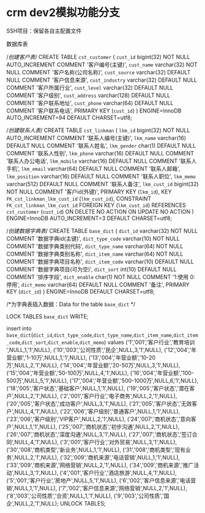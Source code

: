 # crm dev2模拟功能分支
SSH项目：保留各自主配置文件


数据库表

/*创建客户表*/
CREATE TABLE `cst_customer` (
  `cust_id` bigint(32) NOT NULL AUTO_INCREMENT COMMENT '客户编号(主键)',
  `cust_name` varchar(32) NOT NULL COMMENT '客户名称(公司名称)',
  `cust_source` varchar(32) DEFAULT NULL COMMENT '客户信息来源',
  `cust_industry` varchar(32) DEFAULT NULL COMMENT '客户所属行业',
  `cust_level` varchar(32) DEFAULT NULL COMMENT '客户级别',
  `cust_address` varchar(128) DEFAULT NULL COMMENT '客户联系地址',
  `cust_phone` varchar(64) DEFAULT NULL COMMENT '客户联系电话',
  PRIMARY KEY (`cust_id`)
) ENGINE=InnoDB AUTO_INCREMENT=94 DEFAULT CHARSET=utf8;

/*创建联系人表*/
CREATE TABLE `cst_linkman` (
  `lkm_id` bigint(32) NOT NULL AUTO_INCREMENT COMMENT '联系人编号(主键)',
  `lkm_name` varchar(16) DEFAULT NULL COMMENT '联系人姓名',
  `lkm_gender` char(1) DEFAULT NULL COMMENT '联系人性别',
  `lkm_phone` varchar(16) DEFAULT NULL COMMENT '联系人办公电话',
  `lkm_mobile` varchar(16) DEFAULT NULL COMMENT '联系人手机',
  `lkm_email` varchar(64) DEFAULT NULL COMMENT '联系人邮箱',
  `lkm_position` varchar(16) DEFAULT NULL COMMENT '联系人职位',
  `lkm_memo` varchar(512) DEFAULT NULL COMMENT '联系人备注',
  `lkm_cust_id` bigint(32) NOT NULL COMMENT '客户id(外键)',
  PRIMARY KEY (`lkm_id`),
  KEY `FK_cst_linkman_lkm_cust_id` (`lkm_cust_id`),
  CONSTRAINT `FK_cst_linkman_lkm_cust_id` FOREIGN KEY (`lkm_cust_id`) REFERENCES `cst_customer` (`cust_id`) ON DELETE NO ACTION ON UPDATE NO ACTION
) ENGINE=InnoDB AUTO_INCREMENT=3 DEFAULT CHARSET=utf8;


/*创建数据字典表*/
CREATE TABLE `base_dict` (
  `dict_id` varchar(32) NOT NULL COMMENT '数据字典id(主键)',
  `dict_type_code` varchar(10) NOT NULL COMMENT '数据字典类别代码',
  `dict_type_name` varchar(64) NOT NULL COMMENT '数据字典类别名称',
  `dict_item_name` varchar(64) NOT NULL COMMENT '数据字典项目名称',
  `dict_item_code` varchar(10) DEFAULT NULL COMMENT '数据字典项目(可为空)',
  `dict_sort` int(10) DEFAULT NULL COMMENT '排序字段',
  `dict_enable` char(1) NOT NULL COMMENT '1:使用 0:停用',
  `dict_memo` varchar(64) DEFAULT NULL COMMENT '备注',
  PRIMARY KEY (`dict_id`)
) ENGINE=InnoDB DEFAULT CHARSET=utf8;

/*为字典表插入数据：Data for the table `base_dict` */

LOCK TABLES `base_dict` WRITE;

insert  into `base_dict`(`dict_id`,`dict_type_code`,`dict_type_name`,`dict_item_name`,`dict_item_code`,`dict_sort`,`dict_enable`,`dict_memo`) 
values ('1','001','客户行业','教育培训 ',NULL,1,'1',NULL),
('10','003','公司性质','民企',NULL,3,'1',NULL),
('12','004','年营业额','1-10万',NULL,1,'1',NULL),
('13','004','年营业额','10-20万',NULL,2,'1',NULL),
('14','004','年营业额','20-50万',NULL,3,'1',NULL),
('15','004','年营业额','50-100万',NULL,4,'1',NULL),
('16','004','年营业额','100-500万',NULL,5,'1',NULL),
('17','004','年营业额','500-1000万',NULL,6,'1',NULL),
('18','005','客户状态','基础客户',NULL,1,'1',NULL),
('19','005','客户状态','潜在客户',NULL,2,'1',NULL),
('2','001','客户行业','电子商务',NULL,2,'1',NULL),
('20','005','客户状态','成功客户',NULL,3,'1',NULL),
('21','005','客户状态','无效客户',NULL,4,'1',NULL),
('22','006','客户级别','普通客户',NULL,1,'1',NULL),
('23','006','客户级别','VIP客户',NULL,2,'1',NULL),
('24','007','商机状态','意向客户',NULL,1,'1',NULL),
('25','007','商机状态','初步沟通',NULL,2,'1',NULL),
('26','007','商机状态','深度沟通',NULL,3,'1',NULL),
('27','007','商机状态','签订合同',NULL,4,'1',NULL),
('3','001','客户行业','对外贸易',NULL,3,'1',NULL),
('30','008','商机类型','新业务',NULL,1,'1',NULL),
('31','008','商机类型','现有业务',NULL,2,'1',NULL),
('32','009','商机来源','电话营销',NULL,1,'1',NULL),
('33','009','商机来源','网络营销',NULL,2,'1',NULL),
('34','009','商机来源','推广活动',NULL,3,'1',NULL),
('4','001','客户行业','酒店旅游',NULL,4,'1',NULL),
('5','001','客户行业','房地产',NULL,5,'1',NULL),
('6','002','客户信息来源','电话营销',NULL,1,'1',NULL),
('7','002','客户信息来源','网络营销',NULL,2,'1',NULL),
('8','003','公司性质','合资',NULL,1,'1',NULL),
('9','003','公司性质','国企',NULL,2,'1',NULL);
UNLOCK TABLES;
